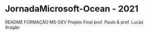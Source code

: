 # JornadaMicrosoft-Ocean - 2021
README
FORMAÇÃO MS-DEV
Projeto Final
prof. Paulo & prof. Lucas Aragão
